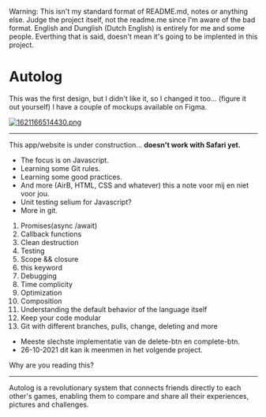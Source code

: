Warning: This isn't my standard format of README.md, notes or anything else. Judge the project itself, not the readme.me since I'm aware of the bad format.
English and Dunglish (Dutch English) is entirely for me and some people. Everthing that is said, doesn't mean it's going to be implented in this project.

# Autolog

This was the first design, but I didn't like it, so I changed it too... (figure it out yourself)
I have a couple of mockups available on Figma.

[![1621166514430.png](https://i.postimg.cc/15W7pg1G/1621166514430.png)](https://postimg.cc/qz3GrvRq)


---

This app/website is under construction... **doesn't work with Safari yet.**

- The focus is on Javascript.
- Learning some Git rules.
- Learning some good practices.
- And more (AirB, HTML, CSS and whatever) this a note voor mij en niet voor jou.
- Unit testing selium for Javascript?
- More in git.


1. Promises(async /await) 
2. Callback functions 
3. Clean destruction 
4. Testing 
5. Scope && closure 
6. this keyword 
7. Debugging 
8. Time complicity 
9. Optimization 
10. Composition
11. Understanding the default behavior of the language itself 
12. Keep your code modular
13. Git with different branches, pulls, change, deleting and more

- Meeste slechste implementatie van de delete-btn en complete-btn.
- 26-10-2021 dit kan ik meenmen in het volgende project.

Why are you reading this?

---

Autolog is a revolutionary system that connects friends directly to each other's games, enabling them to compare and share all their experiences, pictures and challenges.
